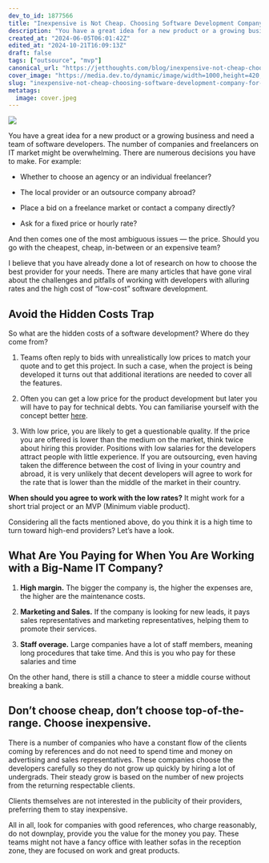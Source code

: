 ```yaml
---
dev_to_id: 1877566
title: "Inexpensive is Not Cheap. Choosing Software Development Company for Your Project"
description: "You have a great idea for a new product or a growing business and need a team of software..."
created_at: "2024-06-05T06:01:42Z"
edited_at: "2024-10-21T16:09:13Z"
draft: false
tags: ["outsource", "mvp"]
canonical_url: "https://jetthoughts.com/blog/inexpensive-not-cheap-choosing-software-development-company-for-your-project-outsource-mvp/"
cover_image: "https://media.dev.to/dynamic/image/width=1000,height=420,fit=cover,gravity=auto,format=auto/https%3A%2F%2Fraw.githubusercontent.com%2Fjetthoughts%2Fjetthoughts.github.io%2Fmaster%2Fstatic%2Fassets%2Fimg%2Fblog%2Finexpensive-not-cheap-choosing-software-development-company-for-your-project-outsource-mvp%2Ffile_0.jpeg"
slug: "inexpensive-not-cheap-choosing-software-development-company-for-your-project-outsource-mvp"
metatags:
  image: cover.jpeg
---
```

![](file_0.jpeg)

You have a great idea for a new product or a growing business and need a team of software developers. The number of companies and freelancers on IT market might be overwhelming. There are numerous decisions you have to make. For example:

* Whether to choose an agency or an individual freelancer?

* The local provider or an outsource company abroad?

* Place a bid on a freelance market or contact a company directly?

* Ask for a fixed price or hourly rate?

And then comes one of the most ambiguous issues — the price. Should you go with the cheapest, cheap, in-between or an expensive team?

I believe that you have already done a lot of research on how to choose the best provider for your needs. There are many articles that have gone viral about the challenges and pitfalls of working with developers with alluring rates and the high cost of “low-cost” software development.

## Avoid the Hidden Costs Trap

So what are the hidden costs of a software development? Where do they come from?

 1. Teams often reply to bids with unrealistically low prices to match your quote and to get this project. In such a case, when the project is being developed it turns out that additional iterations are needed to cover all the features.

 2. Often you can get a low price for the product development but later you will have to pay for technical debts. You can familiarise yourself with the concept better [here](https://www.linkedin.com/pulse/high-cost-low-software-development-larry-apke).

 3. With low price, you are likely to get a questionable quality. If the price you are offered is lower than the medium on the market, think twice about hiring this provider. Positions with low salaries for the developers attract people with little experience. If you are outsourcing, even having taken the difference between the cost of living in your country and abroad, it is very unlikely that decent developers will agree to work for the rate that is lower than the middle of the market in their country.

**When should you agree to work with the low rates?** It might work for a short trial project or an MVP (Minimum viable product).

Considering all the facts mentioned above, do you think it is a high time to turn toward high-end providers? Let’s have a look.

## What Are You Paying for When You Are Working with a Big-Name IT Company?

 1. **High margin.** The bigger the company is, the higher the expenses are, the higher are the maintenance costs.

 2. **Marketing and Sales.** If the company is looking for new leads, it pays sales representatives and marketing representatives, helping them to promote their services.

 3. **Staff overage.** Large companies have a lot of staff members, meaning long procedures that take time. And this is you who pay for these salaries and time

On the other hand, there is still a chance to steer a middle course without breaking a bank.

## Don’t choose cheap, don’t choose top-of-the-range. Choose inexpensive.

There is a number of companies who have a constant flow of the clients coming by references and do not need to spend time and money on advertising and sales representatives. These companies choose the developers carefully so they do not grow up quickly by hiring a lot of undergrads. Their steady grow is based on the number of new projects from the returning respectable clients.

Clients themselves are not interested in the publicity of their providers, preferring them to stay inexpensive.

All in all, look for companies with good references, who charge reasonably, do not downplay, provide you the value for the money you pay. These teams might not have a fancy office with leather sofas in the reception zone, they are focused on work and great products.

